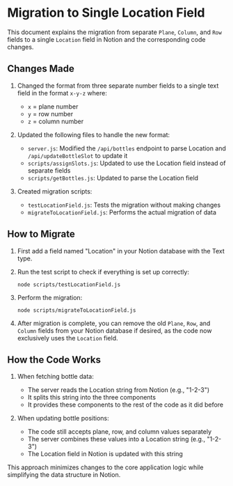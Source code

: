 # Migration to Single Location Field

This document explains the migration from separate `Plane`, `Column`, and `Row` fields to a single `Location` field in Notion and the corresponding code changes.

## Changes Made

1. Changed the format from three separate number fields to a single text field in the format `x-y-z` where:
   - `x` = plane number
   - `y` = row number
   - `z` = column number

2. Updated the following files to handle the new format:
   - `server.js`: Modified the `/api/bottles` endpoint to parse Location and `/api/updateBottleSlot` to update it
   - `scripts/assignSlots.js`: Updated to use the Location field instead of separate fields
   - `scripts/getBottles.js`: Updated to parse the Location field

3. Created migration scripts:
   - `testLocationField.js`: Tests the migration without making changes
   - `migrateToLocationField.js`: Performs the actual migration of data

## How to Migrate

1. First add a field named "Location" in your Notion database with the Text type.

2. Run the test script to check if everything is set up correctly:
   ```
   node scripts/testLocationField.js
   ```

3. Perform the migration:
   ```
   node scripts/migrateToLocationField.js
   ```

4. After migration is complete, you can remove the old `Plane`, `Row`, and `Column` fields from your Notion database if desired, as the code now exclusively uses the `Location` field.

## How the Code Works

1. When fetching bottle data:
   - The server reads the Location string from Notion (e.g., "1-2-3")
   - It splits this string into the three components
   - It provides these components to the rest of the code as it did before

2. When updating bottle positions:
   - The code still accepts plane, row, and column values separately
   - The server combines these values into a Location string (e.g., "1-2-3")
   - The Location field in Notion is updated with this string

This approach minimizes changes to the core application logic while simplifying the data structure in Notion.
